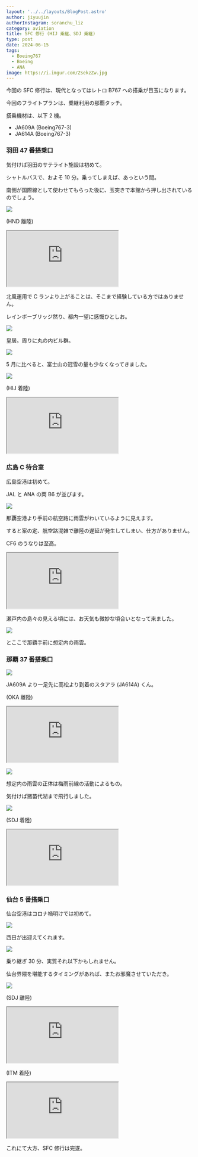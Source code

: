 ```yaml
---
layout: '../../layouts/BlogPost.astro'
author: jiyuujin
authorInstagram: soranchu_liz
category: aviation
title: SFC 修行 (HIJ 乗継、SDJ 乗継)
type: post
date: 2024-06-15
tags:
  - Boeing767
  - Boeing
  - ANA
image: https://i.imgur.com/ZsekzZw.jpg
---
```


今回の SFC 修行は、現代となってはレトロ B767 への搭乗が目玉になります。

今回のフライトプランは、乗継利用の那覇タッチ。

搭乗機材は、以下 2 機。

- JA609A (Boeing767-3)
- JA614A (Boeing767-3)

### 羽田 47 番搭乗口

気付けば羽田のサテライト施設は初めて。

シャトルバスで、およそ 10 分。乗ってしまえば、あっという間。

南側が国際線として使わせてもらった後に、玉突きで本館から押し出されているのでしょう。

![](/assets/img/20240615/JA609A_1.JPG)

(HND 離陸)

<div class="wrapper">
  <div class="container">
    <iframe src="https://www.youtube.com/embed/DQbHJvikXJ8" class="player" title="Boeing767 音" loading="lazy"></iframe>
  </div>
</div>

北風運用で C ランより上がることは、そこまで経験している方ではありません。

レインボーブリッジ然り、都内一望に感慨ひとしお。

![](/assets/img/20240615/JA609A_2.JPG)

皇居。周りに丸の内ビル群。

![](/assets/img/20240615/Imperial_Palace_etc.JPG)

5 月に比べると、富士山の冠雪の量も少なくなってきました。

![](/assets/img/20240615/MtFuji.JPG)

(HIJ 着陸)

<div class="wrapper">
  <div class="container">
    <iframe src="https://www.youtube.com/embed/IiNaYKjVso4" class="player" title="Boeing767 音" loading="lazy"></iframe>
  </div>
</div>

### 広島 C 待合室

広島空港は初めて。

JAL と ANA の両 B6 が並びます。

![](/assets/img/20240615/HIJ.JPG)

那覇空港より手前の航空路に雨雲がわいているように見えます。

すると案の定、航空路混雑で離陸の遅延が発生してしまい、仕方がありません。

CF6 のうなりは至高。

<div class="wrapper">
  <div class="container">
    <iframe src="https://www.youtube.com/embed/4k28UUAmUAc" class="player" title="Boeing767 音" loading="lazy"></iframe>
  </div>
</div>

瀬戸内の島々の見える頃には、お天気も微妙な頃合いとなって来ました。

![](/assets/img/20240615/JA609A_4.JPG)

とここで那覇手前に想定内の雨雲。

### 那覇 37 番搭乗口

![](/assets/img/20240615/OKA.JPG)

JA609A より一足先に高松より到着のスタアラ (JA614A) くん。

(OKA 離陸)

<div class="wrapper">
  <div class="container">
    <iframe src="https://www.youtube.com/embed/hqIbIQjTv7w" class="player" title="Boeing767 音" loading="lazy"></iframe>
  </div>
</div>

![](/assets/img/20240615/JA614A_1.JPG)

想定内の雨雲の正体は梅雨前線の活動によるもの。

気付けば猪苗代湖まで飛行しました。

![](/assets/img/20240615/JA614A_2.JPG)

(SDJ 着陸)

<div class="wrapper">
  <div class="container">
    <iframe src="https://www.youtube.com/embed/JVp9GkL-g9E" class="player" title="Boeing767 音" loading="lazy"></iframe>
  </div>
</div>

### 仙台 5 番搭乗口

仙台空港はコロナ禍明けでは初めて。

![](/assets/img/20240615/SDJ.JPG)

西日が出迎えてくれます。

![](/assets/img/20240615/JA614A_3.JPG)

乗り継ぎ 30 分、実質それ以下かもしれません。

仙台界隈を堪能するタイミングがあれば、またお邪魔させていただき。

![](/assets/img/20240615/JA614A_4.JPG)

(SDJ 離陸)

<div class="wrapper">
  <div class="container">
    <iframe src="https://www.youtube.com/embed/W5DkEECIBac" class="player" title="Boeing767 音" loading="lazy"></iframe>
  </div>
</div>

(ITM 着陸)

<div class="wrapper">
  <div class="container">
    <iframe src="https://www.youtube.com/embed/OvuYSD4BcrA" class="player" title="Boeing767 音" loading="lazy"></iframe>
  </div>
</div>

これにて大方、SFC 修行は完遂。
